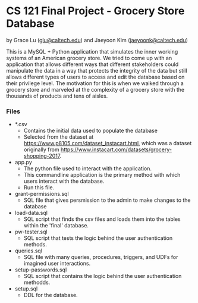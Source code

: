 # CS 121 Final Project - Grocery Store Database
by Grace Lu (glu@caltech.edu) and Jaeyoon Kim (jaeyoonk@caltech.edu)

This is a MySQL + Python application that simulates the inner working systems of an American grocery store. We tried to come up with an application that allows different ways that different stakeholders could manipulate the data in a way that protects the integrity of the data but still allows different types of users to access and edit the database based on their privilege level. The motivation for this is when we walked through a grocery store and marveled at the complexity of a grocery store with the thousands of products and tens of aisles. 

### Files
- *.csv
    - Contains the initial data used to populate the database
    - Selected from the dataset at https://www.p8105.com/dataset_instacart.html, which was a dataset originally from https://www.instacart.com/datasets/grocery-shopping-2017.
- app.py
    - The python file used to interact with the application.
    - This commandline application is the primary method with which users interact with the database.
    - Run this file.
- grant-permissions.sql
    - SQL file that gives persmission to the admin to make changes to the database
- load-data.sql
    - SQL script that finds the csv files and loads them into the tables within the \'final\' database.
- pw-tester.sql
    - SQL script that tests the logic behind the user authentication methods.
- queries.sql
    - SQL file with many queries, procedures, triggers, and UDFs for imagined user interactions.
- setup-passwords.sql
    - SQL script that contains the logic behind the user authentication methodds.
- setup.sql
    - DDL for the database.
